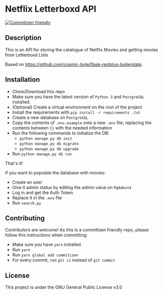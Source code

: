 # Netflix Letterboxd API
[![Commitizen friendly](https://img.shields.io/badge/commitizen-friendly-brightgreen.svg?style=for-the-badge)](http://commitizen.github.io/cz-cli/)

## Description

This is an API for storing the catalogue of Netflix Movies and getting movies from Letterboxd Lists

Based on https://github.com/cosmic-byte/flask-restplus-boilerplate.

## Installation

- Clone/Download this repo
- Make sure you have the latest version of `Python 3` and `PostgreSQL` installed.
- (Optional) Create a virtual environment on the root of the project
- Install the requirements with `pip install -r requirements .txt`
- Create a new database on `PostgreSQL`
- Copy the contents of `.env.example` onto a new `.env` file, replacing the contents between `{}` with the needed information
- Run the following commands to initialize the DB:
  - `python manage.py db init`
  - `python manage.py db migrate`
  - `python manage.py db upgrade`
- Run `python manage.py db run`

That's it! 

If you want to populate the database with movies:
- Create an user
- Give it admin status by editing the admin value on `PgAdmin4`
- Log in and get the Auth Token
- Replace it in the `.env` file
- Run `search.py`


## Contributing

Contributors are welcome! As this is a commitizen friendly repo, please follow this instructions when committing:

- Make sure you have `yarn` installed
- Run `yarn`
- Run `yarn global add commitizen`
- For every commit, run `git cz` instead of `git commit`

## License

This project is under the GNU General Public License v3.0

